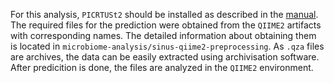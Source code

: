 For this analysis, `PICRTUSt2` should be installed as described in the [manual](https://github.com/picrust/picrust2/wiki/Installation).   
The required files for the prediction were obtained from the `QIIME2` artifacts with corresponding names.  The detailed information about obtaining them is located in `microbiome-analysis/sinus-qiime2-preprocessing`. As `.qza` files are archives, the data can be easily extracted using archivisation software.  
After predicition is done, the files are analyzed in the `QIIME2` environment. 
